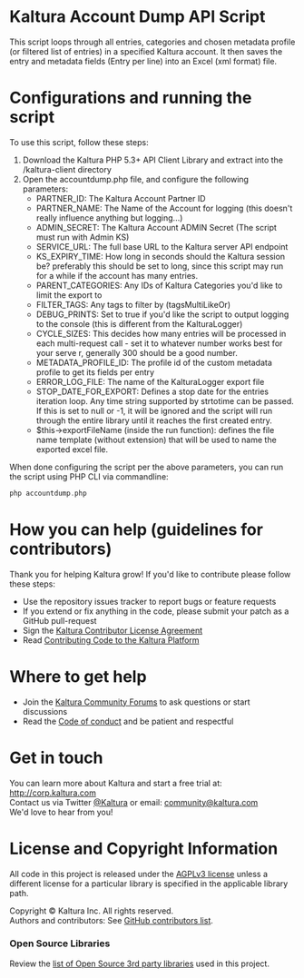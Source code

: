 # Kaltura Account Dump API Script
This script loops through all entries, categories and chosen metadata profile (or filtered list of entries) in a specified Kaltura account. It then saves the entry and metadata fields (Entry per line) into an Excel (xml format) file.

# Configurations and running the script
To use this script, follow these steps:

1. Download the Kaltura PHP 5.3+ API Client Library and extract into the /kaltura-client directory
2. Open the accountdump.php file, and configure the following parameters:  
	* PARTNER_ID: The Kaltura Account Partner ID
	* PARTNER_NAME: The Name of the Account for logging (this doesn't really influence anything but logging...)
	* ADMIN_SECRET: The Kaltura Account ADMIN Secret (The script must run with Admin KS)
	* SERVICE_URL: The full base URL to the Kaltura server API endpoint
	* KS_EXPIRY_TIME: How long in seconds should the Kaltura session be? preferably this should be set to long, since this script may run for a while if the account has many entries.
	* PARENT_CATEGORIES: Any IDs of Kaltura Categories you'd like to limit the export to
	* FILTER_TAGS: Any tags to filter by (tagsMultiLikeOr)
	* DEBUG_PRINTS: Set to true if you'd like the script to output logging to the console (this is different from the KalturaLogger)
	* CYCLE_SIZES: This decides how many entries will be processed in each multi-request call - set it to whatever number works best for your serve
	r, generally 300 should be a good number.
	* METADATA_PROFILE_ID: The profile id of the custom metadata profile to get its fields per entry
	* ERROR_LOG_FILE: The name of the KalturaLogger export file
	* STOP_DATE_FOR_EXPORT: Defines a stop date for the entries iteration loop. Any time string supported by strtotime can be passed. If this is set to null or -1, it will be ignored and the script will run through the entire library until it reaches the first created entry.
	* $this->exportFileName (inside the run function): defines the file name template (without extension) that will be used to name the exported excel file.
  
When done configuring the script per the above parameters, you can run the script using PHP CLI via commandline:  
```php
php accountdump.php
```

# How you can help (guidelines for contributors) 
Thank you for helping Kaltura grow! If you'd like to contribute please follow these steps:
* Use the repository issues tracker to report bugs or feature requests
* If you extend or fix anything in the code, please submit your patch as a GitHub pull-request
* Sign the [Kaltura Contributor License Agreement](https://agentcontribs.kaltura.org/)
* Read [Contributing Code to the Kaltura Platform](https://github.com/kaltura/platform-install-packages/blob/master/doc/Contributing-to-the-Kaltura-Platform.md)

# Where to get help
* Join the [Kaltura Community Forums](https://forum.kaltura.org/) to ask questions or start discussions
* Read the [Code of conduct](https://forum.kaltura.org/faq) and be patient and respectful

# Get in touch
You can learn more about Kaltura and start a free trial at: http://corp.kaltura.com    
Contact us via Twitter [@Kaltura](https://twitter.com/Kaltura) or email: community@kaltura.com  
We'd love to hear from you!

# License and Copyright Information
All code in this project is released under the [AGPLv3 license](http://www.gnu.org/licenses/agpl-3.0.html) unless a different license for a particular library is specified in the applicable library path.   

Copyright © Kaltura Inc. All rights reserved.   
Authors and contributors: See [GitHub contributors list](https://github.com/kaltura/Kaltura-Library-Export-Excel/graphs/contributors).  

### Open Source Libraries
Review the [list of Open Source 3rd party libraries](open-source-libraries.md) used in this project.